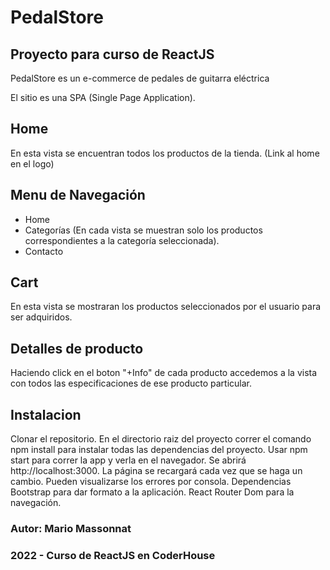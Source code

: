 # PedalStore
## Proyecto para curso de ReactJS
PedalStore es un e-commerce de pedales de guitarra eléctrica

El sitio es una SPA (Single Page Application).

## Home
En esta vista se encuentran todos los productos de la tienda. (Link al home en el logo)

## Menu de Navegación
- Home
- Categorías (En cada vista se muestran solo los productos correspondientes a la categoría seleccionada).
- Contacto

## Cart
En esta vista se mostraran los productos seleccionados por el usuario para ser adquiridos.

## Detalles de producto
Haciendo click en el boton "+Info" de cada producto accedemos a la vista con todos las especificaciones de ese producto particular.

## Instalacion
Clonar el repositorio.
En el directorio raiz del proyecto correr el comando npm install para instalar todas las dependencias del proyecto.
Usar npm start para correr la app y verla en el navegador. Se abrirá http://localhost:3000. La página se recargará cada vez que se haga un cambio. Pueden visualizarse los errores por consola.
Dependencias
Bootstrap para dar formato a la aplicación.
React Router Dom para la navegación.

### Autor: Mario Massonnat

### 2022 - Curso de ReactJS en CoderHouse

